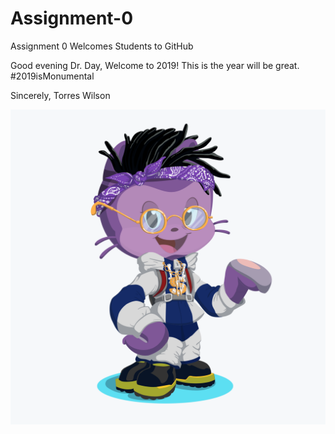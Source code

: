# Assignment-0
Assignment 0 Welcomes Students to GitHub


Good evening Dr. Day, 
  Welcome to 2019! This is the year will be great. #2019isMonumental
  
Sincerely,
  Torres Wilson
  




![Torres Octocat](octocat.png)
